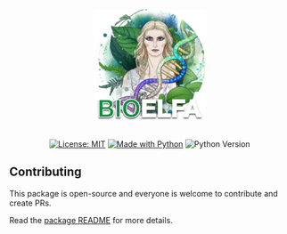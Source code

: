 <div align="center">
  <img src="src/bioelfa/streamlit/static/logo.png" width="200"><br><br>
  <p>
    <a href="https://opensource.org/licenses/MIT"><img alt="License: MIT" src="https://img.shields.io/badge/License-MIT-yellow.svg"></a>
    <a href="https://www.python.org/"><img alt="Made with Python" src="https://img.shields.io/badge/Made%20with-Python-1f425f.svg"></a>
    <img alt="Python Version" src="https://img.shields.io/badge/python-%E2%89%A53.8-blue">

  </p>
</div>

## Contributing 

This package is open-source and everyone is welcome to contribute and create PRs.

Read the [package README](src/bioelfa/README.md) for more details.
